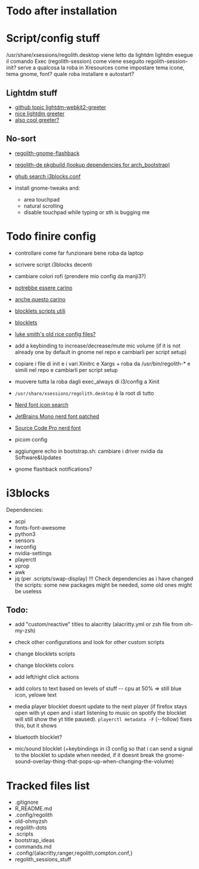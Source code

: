 # Todo after installation

# Script/config stuff
/usr/share/xsessions/regolith.desktop viene letto da lightdm
lightdm esegue il comando Exec (regolith-session)
come viene eseguito regolith-session-init?
serve a qualcosa la roba in Xresources
come impostare tema icone, tema gnome, font?
quale roba installare e autostart?

## Lightdm stuff

- [github topic lightdm-webkit2-greeter](https://github.com/topics/lightdm-webkit2-greeter-theme)
- [nice lightdm greeter](https://github.com/Demonstrandum/Saluto)
- [also cool greeter?](https://github.com/naueramant/lightdm-webkit-sequoia)

## No-sort

- [regolith-gnome-flashback](https://github.com/regolith-linux/regolith-gnome-flashback)
- [regolith-de pkgbuild (lookup dependencies for arch\_bootstrap)](https://github.com/gardotd426/regolith-de/blob/master/PKGBUILD)
- [ghub search i3blocks.conf](https://github.com/search?q=i3blocks.conf)

- install gnome-tweaks and:
	- area touchpad
	- natural scrolling
	- disable touchpad while typing or sth is bugging me

# Todo finire config 
- controllare come far funzionare bene roba da laptop
- scrivere script i3blocks decenti
- cambiare colori rofi (prendere mio config da manji3?)
- [potrebbe essere carino](https://faq.i3wm.org/question/138/multiple-scratchpad.1.html)
- [anche questo carino](https://gitlab.com/aquator/i3-scratchpad)
- [blocklets scripts utili](https://github.com/Anachron/i3blocks/tree/master/blocks)
- [blocklets](github.com/vivien/i3blocks-contrib)
- [luke smith's old rice config files?](https://gitlab.com/LukeSmithxyz/voidrice/-/blob/1669b3c2b95dc7143f84470ca8dd5bb35283821a/.config/i3/config)
- add a keybinding to increase/decrease/mute mic volume (if it is not already one by default in gnome nel repo e cambiarli per script setup)
- copiare i file di init e i vari Xinitrc e Xargs + roba da /usr/bin/regolith-\* e simili nel repo e cambiarli per script setup
- muovere tutta la roba dagli exec_always di i3/config a Xinit
- `/usr/share/xsessions/regolith.desktop` è la root di tutto
- [Nerd font icon search](https://www.nerdfonts.com/cheat-sheet)

- [JetBrains Mono nerd font patched](https://github.com/ryanoasis/nerd-fonts/blob/master/patched-fonts/JetBrainsMono/Ligatures/Regular/complete/JetBrains%20Mono%20Regular%20Nerd%20Font%20Complete%20Mono.ttf)
- [Source Code Pro nerd font](https://github.com/ryanoasis/nerd-fonts/blob/master/patched-fonts/SourceCodePro/Regular/complete/Sauce%20Code%20Pro%20Nerd%20Font%20Complete.ttf)

- picom config
- aggiungere echo in bootstrap.sh: cambiare i driver nvidia da Software&Updates
- gnome flashback notifications?

# i3blocks

Dependencies:
- acpi
- fonts-font-awesome
- python3
- sensors
- iwconfig
- nvidia-settings
- playerctl
- xprop
- awk
- jq (per .scripts/swap-display)
!!! Check dependencies as i have changed the scripts: some new packages might be needed, some old ones might be useless

## Todo:
- add "custom/reactive" titles to alacritty (alacritty.yml or zsh file from oh-my-zsh)
- check other configurations and look for other custom scripts
- change blocklets scripts
- change blocklets colors
- add left/right click actions
- add colors to text based on levels of stuff -- cpu at 50% => still blue icon, yelowe text
- media player blocklet doesnt update to the next player (if firefox stays open with yt open and i start listening to music on spotify the blocklet will still show the yt title paused). `playerctl metadata -F` (--follow) fixes this, but it shows 

- bluetooth blocklet?
- mic/sound blocklet (+keybindings in i3 config so that i can send a signal to the blocklet to update when needed, if it doesnt break the gnome-sound-overlay-thing-that-pops-up-when-changing-the-volume)

# Tracked files list
- .gitignore
- R_README.md
- .config/regolith
- old-ohmyzsh
- regolith-dots
- .scripts
- bootstrap_ideas
- commands.md
- .config/{alacritty,ranger,regolith,compton.conf,}
- regolith_sessions_stuff
